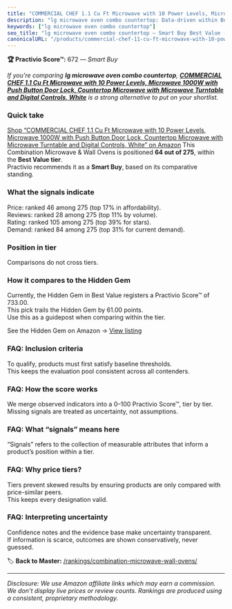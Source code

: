 ```yaml
---
title: "COMMERCIAL CHEF 1.1 Cu Ft Microwave with 10 Power Levels, Microwave 1000W with Push Button Door Lock, Countertop Microwave with Microwave Turntable and Digital Controls, White"
description: "lg microwave oven combo countertop: Data-driven within Best Value ranking using the Practivio Score™. Positioned by quality, value, demand, findability, moment…"
keywords: ["lg microwave oven combo countertop"]
seo_title: "lg microwave oven combo countertop — Smart Buy Best Value (2025)"
canonicalURL: "/products/commercial-chef-11-cu-ft-microwave-with-10-power-levels-microwave-1000w-with-push-button-door-lock-countertop-microwave-with-microwave-turntable-and-digital-controls-white-B0B2529756/"
---
```


**🏆 Practivio Score™:** 672 — _Smart Buy_


*If you're comparing **lg microwave oven combo countertop**, **[COMMERCIAL CHEF 1.1 Cu Ft Microwave with 10 Power Levels, Microwave 1000W with Push Button Door Lock, Countertop Microwave with Microwave Turntable and Digital Controls, White](https://www.amazon.com/dp/B0B2529756?tag=practivio-20)** is a strong alternative to put on your shortlist.*
### Quick take
[Shop “COMMERCIAL CHEF 1.1 Cu Ft Microwave with 10 Power Levels, Microwave 1000W with Push Button Door Lock, Countertop Microwave with Microwave Turntable and Digital Controls, White” on Amazon](https://www.amazon.com/dp/B0B2529756?tag=practivio-20)
This Combination Microwave & Wall Ovens is positioned **64 out of 275**, within the **Best Value tier**.  
Practivio recommends it as a **Smart Buy**, based on its comparative standing.

### What the signals indicate
Price: ranked 46 among 275 (top 17% in affordability).  
Reviews: ranked 28 among 275 (top 11% by volume).  
Rating: ranked 105 among 275 (top 39% for stars).  
Demand: ranked 84 among 275 (top 31% for current demand).

### Position in tier
Comparisons do not cross tiers.

### How it compares to the Hidden Gem
Currently, the Hidden Gem in Best Value registers a Practivio Score™ of 733.00.  
This pick trails the Hidden Gem by 61.00 points.  
Use this as a guidepost when comparing within the tier.  

See the Hidden Gem on Amazon → [View listing](https://www.amazon.com/dp/B0DY11H2PJ?tag=practivio-20)

### FAQ: Inclusion criteria
To qualify, products must first satisfy baseline thresholds.  
This keeps the evaluation pool consistent across all contenders.

### FAQ: How the score works
We merge observed indicators into a 0–100 Practivio Score™, tier by tier.  
Missing signals are treated as uncertainty, not assumptions.

### FAQ: What “signals” means here
“Signals” refers to the collection of measurable attributes that inform a product’s position within a tier.

### FAQ: Why price tiers?
Tiers prevent skewed results by ensuring products are only compared with price-similar peers.  
This keeps every designation valid.

### FAQ: Interpreting uncertainty
Confidence notes and the evidence base make uncertainty transparent.  
If information is scarce, outcomes are shown conservatively, never guessed.


🏷️ **Back to Master:** [/rankings/combination-microwave-wall-ovens/](/rankings/combination-microwave-wall-ovens/)

---
_Disclosure: We use Amazon affiliate links which may earn a commission. We don’t display live prices or review counts. Rankings are produced using a consistent, proprietary methodology._
